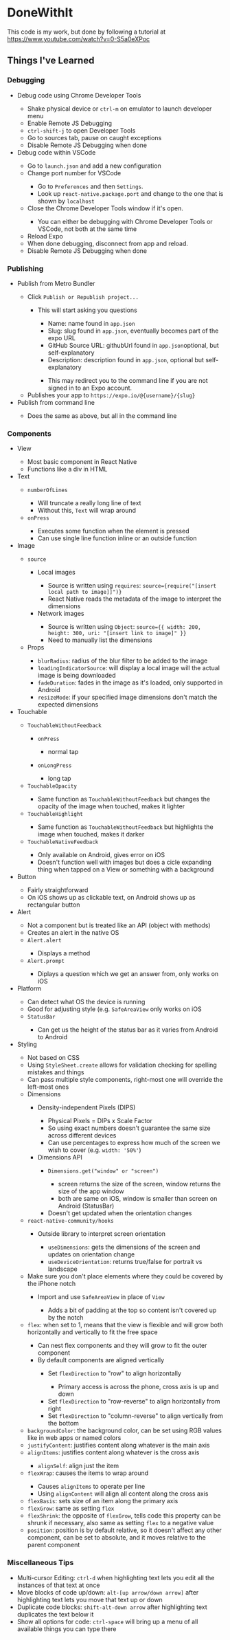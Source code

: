 # DoneWithIt

This code is my work, but done by following a tutorial at https://www.youtube.com/watch?v=0-S5a0eXPoc

## Things I've Learned

### Debugging

<ul>
  <li>Debug code using Chrome Developer Tools</li>
  <ul>
    <li>Shake physical device or <code>ctrl-m</code> on emulator to launch developer menu</li>
    <li>Enable Remote JS Debugging</li>
    <li><code>ctrl-shift-j</code> to open Developer Tools</li>
    <li>Go to sources tab, pause on caught exceptions</li>
	<li>Disable Remote JS Debugging when done</li>
  </ul>
  <li>Debug code within VSCode</li>
  <ul>
    <li>Go to <code>launch.json</code> and add a new configuration</li>
	<li>Change port number for VSCode</li>
    <ul>
      <li>Go to <code>Preferences</code> and then <code>Settings</code>.</li>
      <li>Look up <code>react-native.package.port</code>  and change to the one that is shown by <code>localhost</code></li>
    </ul>
    <li>Close the Chrome Developer Tools window if it's open.</li>
	<ul>
      <li>You can either be debugging with Chrome Developer Tools or VSCode, not both at the same time</li>
    </ul>
	<li>Reload Expo</li>
	<li>When done debugging, disconnect from app and reload.</li>
	<li>Disable Remote JS Debugging when done</li>
  </ul>
</ul>

### Publishing

<ul>
  <li>Publish from Metro Bundler</li>
  <ul>
    <li>Click <code>Publish or Republish project...</code></li>
	<ul>
      <li>This will start asking you questions</li>
	  	<ul>
      		<li>Name: name found in <code>app.json</code></li>
			<li>Slug: slug found in <code>app.json</code>, eventually becomes part of the expo URL</li>
			<li>GitHub Source URL: githubUrl found in <code>app.json</code>optional, but self-explanatory</li>
			<li>Description: description found in <code>app.json</code>, optional but self-explanatory</li>
    	</ul>
		<ul>
    		<li>This may redirect you to the command line if you are not signed in to an Expo account.</li>
  		</ul>
    </ul>
    <li>Publishes your app to <code>https://expo.io/@{username}/{slug}</code></li>
  </ul>
  <li>Publish from command line</li>
  <ul>
    <li>Does the same as above, but all in the command line</li>
  </ul>
</ul>

### Components

<ul>
  <li>View</li>
  <ul>
    <li>Most basic component in React Native</li>
    <li>Functions like a div in HTML</li>
  </ul>
  <li>Text</li>
  <ul>
    <li><code>numberOfLines</code></li>
		<ul>
		  <li>Will truncate a really long line of text</li>
		  <li>Without this, <code>Text</code> will wrap around</li>
		</ul>
	<li><code>onPress</code></li>
		<ul>
		  <li>Executes some function when the element is pressed</li>
		  <li>Can use single line function inline or an outside function</li>
		</ul>
  </ul>
  <li>Image</li>
  <ul>
    <li><code>source</code></li>
		<ul>
		  <li>Local images</li>
		  <ul>
		    <li>Source is written using <code>requires</code>: <code>source={require("[insert local path to image]]")}</code></li>
        <li>React Native reads the metadata of the image to interpret the dimensions</li>
		  </ul>
      <li>Network images</li>
		  <ul>
		    <li>Source is written using <code>Object</code>: <code>source={{ width: 200, height: 300, uri: "[insert link to image]" }}</code></li>
        <li>Need to manually list the dimensions</li>
		  </ul>
		</ul>
	<li>Props</li>
		<ul>
		  <li><code>blurRadius</code>: radius of the blur filter to be added to the image</li>
      <li><code>loadingIndicatorSource</code>: will display a local image will the actual image is being downloaded</li>
      <li><code>fadeDuration</code>: fades in the image as it's loaded, only supported in Android</li>
      <li><code>resizeMode</code>: if your specified image dimensions don't match the expected dimensions</li>
		</ul>
  </ul>
  <li>Touchable</li>
  <ul>
    <li><code>TouchableWithoutFeedback</code></li>
		<ul>
		  <li><code>onPress</code></li>
		  <ul>
		    <li>normal tap</li>
		  </ul>
		</ul>
    <ul>
		  <li><code>onLongPress</code></li>
		  <ul>
		    <li>long tap</li>
		  </ul>
		</ul>
	<li><code>TouchableOpacity</code></li>
		<ul>
		  <li>Same function as <code>TouchableWithoutFeedback</code> but changes the opacity of the image when touched, makes it lighter</li>
		</ul>
    <li><code>TouchableHighlight</code></li>
		<ul>
		  <li>Same function as <code>TouchableWithoutFeedback</code> but highlights the image when touched, makes it darker</li>
		</ul>
    <li><code>TouchableNativeFeedback</code></li>
		<ul>
		  <li>Only available on Android, gives error on iOS</li>
      <li>Doesn't function well with images but does a cicle expanding thing when tapped on a View or something with a background</li>
		</ul>
  </ul>
  <li>Button</li>
  <ul>
    <li>Fairly straightforward</li>
    <li>On iOS shows up as clickable text, on Android shows up as rectangular button</li>
  </ul>
  <li>Alert</li>
  <ul>
    <li>Not a component but is treated like an API (object with methods)</li>
    <li>Creates an alert in the native OS</li>
    <li><code>Alert.alert</code></li>
    <ul>
      <li>Displays a method</li>
    </ul>
    <li><code>Alert.prompt</code></li>
    <ul>
      <li>Diplays a question which we get an answer from, only works on iOS</li>
    </ul>
  </ul>
  <li>Platform</li>
  <ul>
    <li>Can detect what OS the device is running</li>
    <li>Good for adjusting style (e.g. <code>SafeAreaView</code> only works on iOS</li>
    <li><code>StatusBar</code></li>
    <ul>
      <li>Can get us the height of the status bar as it varies from Android to Android</li>
    </ul>
  </ul>
  <li>Styling</li>
  <ul>
    <li>Not based on CSS</li>
    <li>Using <code>StyleSheet.create</code> allows for validation checking for spelling mistakes and things</li>
    <li>Can pass multiple style components, right-most one will override the left-most ones</li>
    <li>Dimensions</li>
    <ul>
      <li>Density-independent Pixels (DIPS)</li>
      <ul>
        <li>Physical Pixels = DIPs x Scale Factor</li>
        <li>So using exact numbers doesn't guarantee the same size across different devices</li>
        <li>Can use percentages to express how much of the screen we wish to cover (e.g. <code>width: '50%'</code>)</li>
      </ul>
      <li>Dimensions API</li>
      <ul>
        <li><code>Dimensions.get("window" or "screen")</code></li>
        <ul>
        <li>screen returns the size of the screen, window returns the size of the app window</li>
        <li>both are same on iOS, window is smaller than screen on Android (StatusBar)</li>
      </ul>
        <li>Doesn't get updated when the orientation changes</li>
      </ul>
      </ul>
      <li><code>react-native-community/hooks</code></li>
      <ul>
        <li>Outside library to interpret screen orientation</li>
        <ul>
          <li><code>useDimensions</code>: gets the dimensions of the screen and updates on orientation change</li>
          <li><code>useDeviceOrientation</code>: returns true/false for portrait vs landscape</li>
        </ul>
      </ul>
    <li> Make sure you don't place elements where they could be covered by the iPhone notch</li>
  <ul>
    <li>Import and use <code>SafeAreaView</code> in place of <code>View</code></li>
    <ul>
      <li>Adds a bit of padding at the top so content isn't covered up by the notch</li>
    </ul>
  </ul>
      <li><code>flex</code>: when set to 1, means that the view is flexible and will grow both horizontally and vertically to fit the free space</li>
      <ul>
        <li>Can nest flex components and they will grow to fit the outer component</li>
        <li>By default components are aligned vertically</li>
        <ul>
        <li>Set <code>flexDirection</code> to "row" to align horizontally</li>
        <ul>
          <li>Primary access is across the phone, cross axis is up and down</li>
        </ul>
        <li>Set <code>flexDirection</code> to "row-reverse" to align horizontally from right</li>
        <li>Set <code>flexDirection</code> to "column-reverse" to align vertically from the bottom</li>
      </ul>
      </ul>
      <li><code>backgroundColor</code>: the background color, can be set using RGB values like in web apps or named colors</li>
      <li><code>justifyContent</code>: justifies content along whatever is the main axis</li>
      <li><code>alignItems</code>: justifies content along whatever is the cross axis</li>
      <ul>
      <li><code>alignSelf</code>: align just the item</li>
      </ul>
      <li><code>flexWrap</code>: causes the items to wrap around</li>
      <ul>
      <li>Causes <code>alignItems</code> to operate per line</li>
      <li>Using <code>alignContent</code> will align all content along the cross axis</li>
      </ul>
      <li><code>flexBasis</code>: sets size of an item along the primary axis</li>
      <li><code>flexGrow</code>: same as setting <code>flex</code></li>
      <li><code>flexShrink</code>: the opposite of <code>flexGrow</code>, tells code this property can be shrunk if necessary, also same as setting <code>flex</code> to a negative value</li>
      <li><code>position</code>: position is by default relative, so it doesn't affect any other component, can be set to absolute, and it moves relative to the parent component</li>
      </ul>
  </ul>
</ul>

### Miscellaneous Tips

<ul>
 <li> Multi-cursor Editing: <code>ctrl-d</code> when highlighting text lets you edit all the instances of that text at once</li>
 <li> Move blocks of code up/down: <code>alt-[up arrow/down arrow]</code> after highlighting text lets you move that text up or down</li>
 <li> Duplicate code blocks: <code>shift-alt-down arrow</code> after highlighting text duplicates the text below it</li>
 <li> Show all options for code: <code>ctrl-space</code> will bring up a menu of all available things you can type there</li>
</ul>
